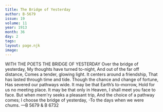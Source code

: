 ```yaml
---
title: The Bridge of Yesterday
author: B-5679
issue: 19
volume: 11
year: 1913
month: 36
day: 2
tags:
layout: page.njk
image:
---
```

WITH THE POETS    THE BRIDGE OF YESTERDAY    Over the bridge of yesterday, My thoughts have turned to-night, And out of the far off distance, Comes a tender, glowing light. It centers around a friendship, That has lasted through time and tide. Though the chance and change of fortune, Has severed our pathways wide. It may be that Earth’s to-morrow, Hold for us no meeting place. It may be that only in Heaven, I shall meet you face to face. But when mem'ry seeks a pleasant trip, And the choice of a pathway comes; I choose the bridge of yesterday, -To the days when we were chums. —B 5679 & B 6732 



